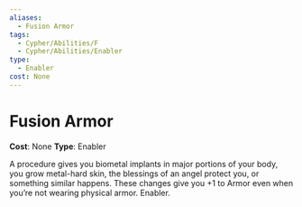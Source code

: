 ```yaml
---
aliases:
  - Fusion Armor
tags:
  - Cypher/Abilities/F
  - Cypher/Abilities/Enabler
type:
  - Enabler
cost: None
---
```


# Fusion Armor

**Cost**: None
**Type**: Enabler

A procedure gives you biometal implants in major portions of your body, you grow metal-hard skin, the blessings of an angel protect you, or something similar happens. These changes give you +1 to Armor even when you’re not wearing physical armor. Enabler.
